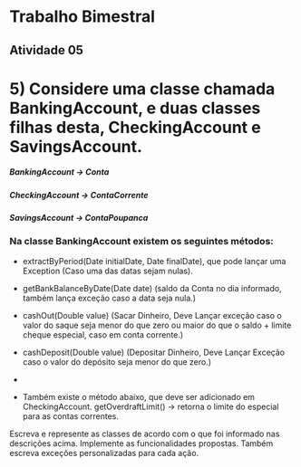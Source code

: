 # Trabalho Bimestral

## Atividade 05

# 5) Considere uma classe chamada BankingAccount, e duas classes filhas desta, CheckingAccount e SavingsAccount. 
##### BankingAccount -> Conta 
##### CheckingAccount -> ContaCorrente 
##### SavingsAccount -> ContaPoupanca 
### Na classe BankingAccount existem os seguintes métodos: 
- extractByPeriod(Date initialDate, Date finalDate), que pode lançar uma Exception (Caso uma das datas sejam nulas). 

- getBankBalanceByDate(Date date) (saldo da Conta no dia informado, também lança exceção caso a data seja nula.) 

- cashOut(Double value) (Sacar Dinheiro, Deve Lançar exceção caso o valor do saque seja menor do que zero ou maior do que o saldo + limite cheque especial, caso em conta corrente.) 

- cashDeposit(Double value) (Depositar Dinheiro, Deve Lançar Exceção caso o valor do depósito seja menor do que zero.) 
- 
- Também existe o método abaixo, que deve ser adicionado em CheckingAccount. getOverdraftLimit() -> retorna o limite do especial para as contas correntes. 

Escreva e represente as classes de acordo com o que foi informado nas descrições acima. Implemente as funcionalidades propostas. Também escreva exceções personalizadas para cada ação. 
